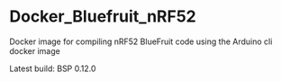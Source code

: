 # Docker_Bluefruit_nRF52
Docker image for compiling nRF52 BlueFruit code using the Arduino cli docker image 

Latest build: BSP 0.12.0
